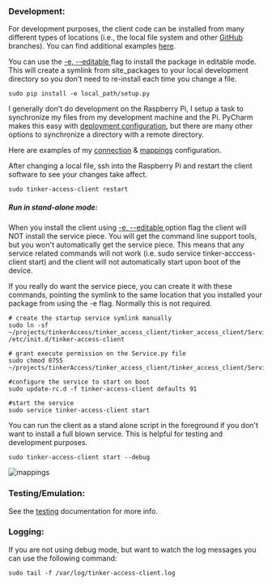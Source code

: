 ### Development:

For development purposes, the client code can be installed from many different types of locations (i.e., the local file system and other [GitHub](https://github.com) branches). You can find additional examples [here](http://www.developerfiles.com/pip-install-from-local-git-repository/).

You can use the [-e, --editable ](https://pip.pypa.io/en/latest/reference/pip_install/#cmdoption-e) flag to install the package in editable mode. This will create a symlink from site_packages to your local development directory so you don't need to re-install each time you change a file.
```
sudo pip install -e local_path/setup.py
```

I generally don't do development on the Raspberry Pi, I setup a task to synchronize my files from my development machine and the Pi. PyCharm makes this easy with [deployment configuration](https://www.jetbrains.com/help/phpstorm/2016.3/deployment.html), but there are many other options to synchronize a directory with a remote directory.

Here are examples of my [connection](images/deployment_configuration_connection.png) & [mappings](images/deployment_configuration_mappings.png) configuration.

After changing a local file, ssh into the Raspberry Pi and restart the client software to see your changes take affect.
```
sudo tinker-access-client restart
```

##### Run in stand-alone mode:

When you install the client using [-e, --editable ](https://pip.pypa.io/en/latest/reference/pip_install/#cmdoption-e)  option flag the client will NOT install the service piece. You will get the command line support tools, but you won't automatically get the service piece. This means that any service related commands will not work (i.e. sudo service tinker-acccess-client start) and the client will not automatically start upon boot of the device.

If you really do want the service piece, you can create it with these commands, pointing the symlink to the same location that you installed your package from using the -e flag. Normally this is not required.

```commandline
# create the startup service symlink manually
sudo ln -sf ~/projects/tinkerAccess/tinker_access_client/tinker_access_client/Service.py /etc/init.d/tinker-access-client

# grant execute permission on the Service.py file
sudo chmod 0755 ~/projects/tinkerAccess/tinker_access_client/tinker_access_client/Service.py

#configure the service to start on boot
sudo update-rc.d -f tinker-access-client defaults 91

#start the service
sudo service tinker-access-client start
```

You can run the client as a stand alone script in the foreground if you don't want to install a full blown service. This is helpful for testing and development purposes.

```commandline
sudo tinker-access-client start --debug
```
![mappings](images/debug_mode.png)

### Testing/Emulation:

See the [testing](../tests/README.md) documentation for more info.

### Logging:

If you are not using debug mode, but want to watch the log messages you can use the following command:

```commandline
sudo tail -f /var/log/tinker-access-client.log
```
